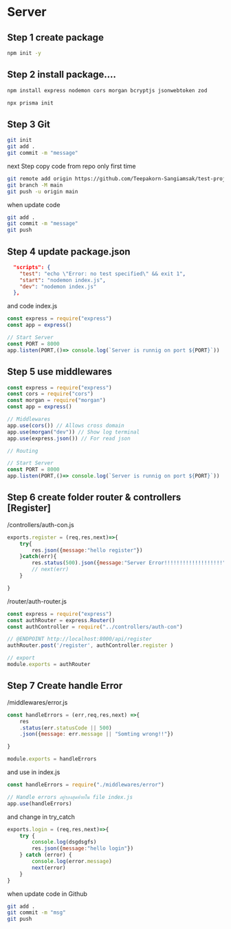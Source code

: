 # Server

## Step 1 create package
```bash
npm init -y
```

## Step 2 install package....
```bash
npm install express nodemon cors morgan bcryptjs jsonwebtoken zod
```
```bash
npx prisma init
```
## Step 3 Git
```bash
git init
git add .
git commit -m "message"
```

next Step
copy code from repo
only first time
```bash
git remote add origin https://github.com/Teepakorn-Sangiamsak/test-project-api.git
git branch -M main
git push -u origin main
```

when update code
```bash
git add .
git commit -m "message"
git push
```

## Step 4 update package.json
```json
  "scripts": {
    "test": "echo \"Error: no test specified\" && exit 1",
    "start": "nodemon index.js",
    "dev": "nodemon index.js"
  },
```

and code
index.js
```js
const express = require("express")
const app = express()

// Start Server
const PORT = 8000
app.listen(PORT,()=> console.log(`Server is runnig on port ${PORT}`))
```

## Step 5 use middlewares
```js
const express = require("express")
const cors = require("cors")
const morgan = require("morgan")
const app = express()

// Middlewares
app.use(cors()) // Allows cross domain
app.use(morgan("dev")) // Show log terminal
app.use(express.json()) // For read json

// Routing

// Start Server
const PORT = 8000
app.listen(PORT,()=> console.log(`Server is runnig on port ${PORT}`))
```

## Step 6 create folder router & controllers [Register]
/controllers/auth-con.js
```js
exports.register = (req,res,next)=>{
    try{
        res.json({message:"hello register"})
    }catch(err){
        res.status(500).json({message:"Server Error!!!!!!!!!!!!!!!!!!!"})
        // next(err)
    }

}
```
/router/auth-router.js
```js
const express = require("express")
const authRouter = express.Router()
const authController = require("../controllers/auth-con")

// @ENDPOINT http://localhost:8000/api/register
authRouter.post('/register', authController.register )

// export
module.exports = authRouter
```

## Step 7 Create handle Error
/middlewares/error.js
```js
const handleErrors = (err,req,res,next) =>{
    res
    .status(err.statusCode || 500)
    .json({message: err.message || "Somting wrong!!"})

}

module.exports = handleErrors
```

and use in index.js
```js
const handleErrors = require("./middlewares/error")

// Handle errors อยู่รองสุดท้ายใน file index.js
app.use(handleErrors)
```

and change in try_catch
```js
exports.login = (req,res,next)=>{
    try {
        console.log(dsgdsgfs)
        res.json({message:"hello login"})
    } catch (error) {
        console.log(error.message)
        next(error)
    }    
}
```

when update code in Github
```bash
git add .
git commit -m "msg"
git push
```